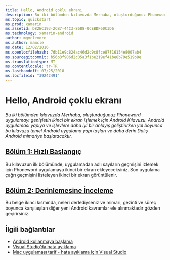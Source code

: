 ```yaml
---
title: Hello, Android çoklu ekranı
description: Bu iki bölümden kılavuzda Merhaba, oluşturduğunuz Phoneword uygulamayı genişletin ikinci bir ekran işlemek için Android Kılavuzu. Android uygulaması yapıya ve işlevlere daha iyi bir anlayış geliştirirken yol boyunca bu kılavuzu temel Android uygulama yapı taşları ve daha derin Dalış Android mimariye başlatacaktır.
ms.topic: quickstart
ms.prod: xamarin
ms.assetid: D82EC193-2CB7-44C3-8688-0CEBDF60C3D6
ms.technology: xamarin-android
author: mgmclemore
ms.author: mamcle
ms.date: 12/02/2016
ms.openlocfilehash: 7db11e9c824ac46d2c9c8fce87f16154e8007ab4
ms.sourcegitcommit: b56b3f906d2c05a3f1be219ef41be8b79e519b8e
ms.translationtype: MT
ms.contentlocale: tr-TR
ms.lasthandoff: 07/25/2018
ms.locfileid: "39242491"
---
```

# <a name="hello-android-multiscreen"></a>Hello, Android çoklu ekranı

_Bu iki bölümden kılavuzda Merhaba, oluşturduğunuz Phoneword uygulamayı genişletin ikinci bir ekran işlemek için Android Kılavuzu. Android uygulaması yapıya ve işlevlere daha iyi bir anlayış geliştirirken yol boyunca bu kılavuzu temel Android uygulama yapı taşları ve daha derin Dalış Android mimariye başlatacaktır._

##  <a name="part-1-quickstartandroidget-startedhello-android-multiscreenhello-android-multiscreen-quickstartmd"></a>[Bölüm 1: Hızlı Başlangıç](~/android/get-started/hello-android-multiscreen/hello-android-multiscreen-quickstart.md)

Bu kılavuzun ilk bölümünde, uygulamadan adlı sayıların geçmişini izlemek için Phoneword uygulamaya ikinci bir ekran ekleyeceksiniz. Son uygulama çağrı geçmişini listeleyen ikinci bir ekran görüntülenir.

##  <a name="part-2-deep-diveandroidget-startedhello-android-multiscreenhello-android-multiscreen-deepdivemd"></a>[Bölüm 2: Derinlemesine İnceleme](~/android/get-started/hello-android-multiscreen/hello-android-multiscreen-deepdive.md)

Bu belge ikinci kısmında, neleri derlediyseniz ve mimari, gezinti ve süreç boyunca karşılaşılan diğer yeni Android kavramlar ele alınmaktadır gözden geçirirsiniz.


## <a name="related-links"></a>İlgili bağlantılar

- [Android kullanmaya başlama](http://developer.android.com/training/index.html)
- [Visual Studio’da hata ayıklama](https://docs.microsoft.com/visualstudio/debugger/)
- [Mac uygulaması tarif - hata ayıklama için Visual Studio](https://github.com/xamarin/recipes/tree/master/Recipes/cross-platform/ide/debugging)
